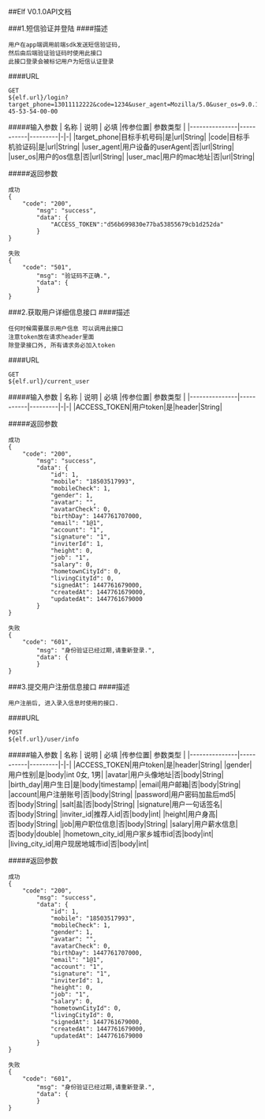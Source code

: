 ##Elf V0.1.0API文档

###1.短信验证并登陆
####描述
```
用户在app端调用前端sdk发送短信验证码,
然后由后端验证验证码时使用此接口
此接口登录会被标记用户为短信认证登录
```
####URL
```
GET
${elf.url}/login?target_phone=13011112222&code=1234&user_agent=Mozilla/5.0&user_os=9.0.1&user_mac=44-45-53-54-00-00
```
#####输入参数
| 名称         |      说明    | 必填  |传参位置|          参数类型   |
|---------------|-----------|---------|-|-|
|target_phone|目标手机号码|是|url|String|
|code|目标手机验证码|是|url|String|
|user_agent|用户设备的userAgent|否|url|String|
|user_os|用户的os信息|否|url|String|
|user_mac|用户的mac地址|否|url|String|


#####返回参数
```
成功
{
	"code": "200",
		"msg": "success",
		"data": {
			"ACCESS_TOKEN":"d56b699830e77ba53855679cb1d252da"
		}
}
```
```
失败
{
	"code": "501",
		"msg": "验证码不正确.",
		"data": {
		}
}
```

###2.获取用户详细信息接口
####描述
```
任何时候需要展示用户信息 可以调用此接口
注意token放在请求header里面
除登录接口外, 所有请求务必加入token
```
####URL
```
GET
${elf.url}/current_user
```
#####输入参数
| 名称         |      说明    | 必填  |传参位置|          参数类型  | 
|---------------|-----------|---------|-|-|
|ACCESS_TOKEN|用户token|是|header|String|


#####返回参数
```
成功
{
	"code": "200",
		"msg": "success",
		"data": {
			"id": 1,
		    "mobile": "18503517993",
		    "mobileCheck": 1,
		    "gender": 1,
		    "avatar": "",
		    "avatarCheck": 0,
		    "birthDay": 1447761707000,
		    "email": "1@1",
		    "account": "1",
		    "signature": "1",
	    	"inviterId": 1,
		    "height": 0,
		    "job": "1",
		    "salary": 0,
		    "hometownCityId": 0,
		    "livingCityId": 0,
		    "signedAt": 1447761679000,
		    "createdAt": 1447761679000,
		    "updatedAt": 1447761679000
		}
}
```
```
失败
{
	"code": "601",
		"msg": "身份验证已经过期,请重新登录.",
		"data": {
		}
}
```

###3.提交用户注册信息接口
####描述
```
用户注册后, 进入录入信息时使用的接口.
```
####URL
```
POST
${elf.url}/user/info
```
#####输入参数
| 名称         |      说明    | 必填  |传参位置|          参数类型  | 
|---------------|-----------|---------|-|-|
|ACCESS_TOKEN|用户token|是|header|String|
|gender|用户性别|是|body|int 0女, 1男|
|avatar|用户头像地址|否|body|String|
|birth_day|用户生日|是|body|timestamp|
|email|用户邮箱|否|body|String|
|account|用户注册账号|否|body|String|
|password|用户密码加盐后md5|否|body|String|
|salt|盐|否|body|String|
|signature|用户一句话签名|否|body|String|
|inviter_id|推荐人id|否|body|int|
|height|用户身高|否|body|String|
|job|用户职位信息|否|body|String|
|salary|用户薪水信息|否|body|double|
|hometown_city_id|用户家乡城市id|否|body|int|
|living_city_id|用户现居地城市id|否|body|int|


#####返回参数
```
成功
{
	"code": "200",
		"msg": "success",
		"data": {
			"id": 1,
		    "mobile": "18503517993",
		    "mobileCheck": 1,
		    "gender": 1,
		    "avatar": "",
		    "avatarCheck": 0,
		    "birthDay": 1447761707000,
		    "email": "1@1",
		    "account": "1",
		    "signature": "1",
		    "inviterId": 1,
		    "height": 0,
		    "job": "1",
		    "salary": 0,
		    "hometownCityId": 0,
		    "livingCityId": 0,
		    "signedAt": 1447761679000,
		    "createdAt": 1447761679000,
		    "updatedAt": 1447761679000
		}
}
```
```
失败
{
	"code": "601",
		"msg": "身份验证已经过期,请重新登录.",
		"data": {
		}
}
```

